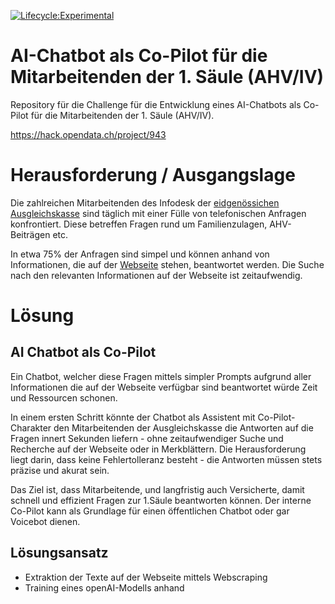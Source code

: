 [![Lifecycle:Experimental](https://img.shields.io/badge/Lifecycle-Experimental-339999)](https://img.shields.io/badge/Lifecycle-Experimental-339999)

# AI-Chatbot als Co-Pilot für die Mitarbeitenden der 1. Säule (AHV/IV)

Repository für die Challenge für die Entwicklung eines AI-Chatbots als Co-Pilot für die Mitarbeitenden der 1. Säule (AHV/IV).

https://hack.opendata.ch/project/943

# Herausforderung / Ausgangslage

Die zahlreichen Mitarbeitenden des Infodesk der [eidgenössichen Ausgleichskasse](https://www.eak.admin.ch/eak/de/home.html) sind täglich mit einer Fülle von telefonischen Anfragen konfrontiert. Diese betreffen Fragen rund um Familienzulagen, AHV-Beiträgen etc. 

In etwa 75% der Anfragen sind simpel und können anhand von Informationen, die auf der [Webseite](https://www.eak.admin.ch/eak/de/home.html) stehen, beantwortet werden. Die Suche nach den relevanten Informationen auf der Webseite ist zeitaufwendig.

# Lösung 

## AI Chatbot als Co-Pilot 

Ein Chatbot, welcher diese Fragen mittels simpler Prompts aufgrund aller Informationen die auf der Webseite verfügbar sind beantwortet würde Zeit und Ressourcen schonen. 

In einem ersten Schritt könnte der Chatbot als Assistent mit Co-Pilot-Charakter den Mitarbeitenden der Ausgleichskasse die Antworten auf die Fragen innert Sekunden liefern - ohne zeitaufwendiger Suche und Recherche auf der Webseite oder in Merkblättern. Die Herausforderung liegt darin, dass keine Fehlertolleranz besteht - die Antworten müssen stets präzise und akurat sein.

Das Ziel ist, dass Mitarbeitende, und langfristig auch Versicherte, damit schnell und effizient Fragen zur 1.Säule beantworten können. Der interne Co-Pilot kann als Grundlage für einen öffentlichen Chatbot oder gar Voicebot dienen.

## Lösungsansatz 

- Extraktion der Texte auf der Webseite mittels Webscraping
- Training eines openAI-Modells anhand

# 

